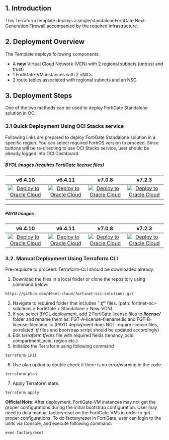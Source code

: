 ## 1. Introduction
This Terraform template deploys a single/standaloneFortiGate Next-Generation Firewall accompanied by the required infrastructure.

## 2. Deployment Overview

The Template deploys following components:
- A **new** Virtual Cloud Network (VCN) with 2 regional subnets (untrust and trust)
- 1 FortiGate-VM instances with 2 vNICs
- 2 route tables associated with regional subnets and an NSG

## 3. Deployment Steps

One of the two methods can be used to deploy FortiGate Standalone solution in OCI.

### 3.1 Quick Deployment Using OCI Stacks service

Following links are prepared to deploy FortiGate Standalone solution in a specific region. You can select required FortiOS version to proceed. Since buttons will be re-directing to use OCI Stacks service, user should be already logged into OCI Dashboard.

##### BYOL Images (requires FortiGate license files)

|v6.4.10|v6.4.11|v7.0.8|v7.2.3
|:-:|:-:|:-:|:-:|
|[![Deploy to Oracle Cloud](https://oci-resourcemanager-plugin.plugins.oci.oraclecloud.com/latest/deploy-to-oracle-cloud.svg)](https://cloud.oracle.com/resourcemanager/stacks/create?zipUrl=https://github.com/40net-cloud/fortinet-oci-solutions/releases/download/activepassivedualad/FGT_A-P_Dual-AD_NewVCN_v6.4.10_BYOL.zip)|[![Deploy to Oracle Cloud](https://oci-resourcemanager-plugin.plugins.oci.oraclecloud.com/latest/deploy-to-oracle-cloud.svg)](https://cloud.oracle.com/resourcemanager/stacks/create?zipUrl=https://github.com/40net-cloud/fortinet-oci-solutions/releases/download/activepassivedualad/FGT_A-P_Dual-AD_NewVCN_v6.4.11_BYOL.zip)|[![Deploy to Oracle Cloud](https://oci-resourcemanager-plugin.plugins.oci.oraclecloud.com/latest/deploy-to-oracle-cloud.svg)](https://cloud.oracle.com/resourcemanager/stacks/create?zipUrl=https://github.com/40net-cloud/fortinet-oci-solutions/releases/download/fgtstandalone/FGT_Standalone_NewVCN_v7.0.8_BYOL.zip)|[![Deploy to Oracle Cloud](https://oci-resourcemanager-plugin.plugins.oci.oraclecloud.com/latest/deploy-to-oracle-cloud.svg)](https://cloud.oracle.com/resourcemanager/stacks/create?zipUrl=https://github.com/40net-cloud/fortinet-oci-solutions/releases/download/activepassivedualad/FGT_A-P_Dual-AD_NewVCN_v7.2.3_BYOL.zip)
---------------------------------------
##### PAYG Images
|v6.4.10|v6.4.11|v7.0.8|v7.2.3
|:-:|:-:|:-:|:-:|
|[![Deploy to Oracle Cloud](https://oci-resourcemanager-plugin.plugins.oci.oraclecloud.com/latest/deploy-to-oracle-cloud.svg)](https://cloud.oracle.com/resourcemanager/stacks/create?zipUrl=https://github.com/40net-cloud/fortinet-oci-solutions/releases/download/fgtstandalone/FGT_Standalone_NewVCN_v6.4.10_PAYG.zip)|[![Deploy to Oracle Cloud](https://oci-resourcemanager-plugin.plugins.oci.oraclecloud.com/latest/deploy-to-oracle-cloud.svg)](https://cloud.oracle.com/resourcemanager/stacks/create?zipUrl=https://github.com/40net-cloud/fortinet-oci-solutions/releases/download/fgtstandalone/FGT_Standalone_NewVCN_v6.4.11_PAYG.zip)|[![Deploy to Oracle Cloud](https://oci-resourcemanager-plugin.plugins.oci.oraclecloud.com/latest/deploy-to-oracle-cloud.svg)](https://cloud.oracle.com/resourcemanager/stacks/create?zipUrl=https://github.com/40net-cloud/fortinet-oci-solutions/releases/download/fgtstandalone/FGT_Standalone_NewVCN_v7.0.8_PAYG.zip)|[![Deploy to Oracle Cloud](https://oci-resourcemanager-plugin.plugins.oci.oraclecloud.com/latest/deploy-to-oracle-cloud.svg)](https://cloud.oracle.com/resourcemanager/stacks/create?zipUrl=https://github.com/40net-cloud/fortinet-oci-solutions/releases/download/fgtstandalone/FGT_Standalone_NewVCN_v7.2.3_PAYG.zip)

### 3.2. Manual Deployment Using Terraform CLI

Pre-requisite to proceed: Terraform-CLI should be downloaded already. 

1. Download the files in a local folder or clone the repository using command below:</br>
```
https://github.com/40net-cloud/fortinet-oci-solutions.git
```
2. Navigate to required folder that includes "_.tf_" files. (path: fortinet-oci-solutions > FortiGate > Standalone > New-VCN)
3. If you select BYOL deployment, add 2 FortiGate license files to **_license/_** folder and rename them as: FGT-A-license-filename.lic and FGT-B-license-filename.lic (PAYG deployment does NOT require license files, so related _.tf_ files and bootstrap script should be updated accordingly)
4. Edit _terraform.tfvars_ file with required fields (tenancy_ocid, compartment_ocid, region etc.)
5. Initialize the Terraform using following command
```
terraform init
```
6. Use plan option to double check if there is no error/warning in the code.
```
terraform plan
```
7. Apply Terraform state.
```
terraform apply
```

**Official Note**: After deployment, FortiGate-VM instances may not get the proper configurations during the initial bootstrap configuration. User may need to do a manual factoryreset on the FortiGate-VMs in order to get proper configurations. To do factoryreset in FortiGate, user can login to the units via Console, and execute following command:

```
exec factoryreset
```

